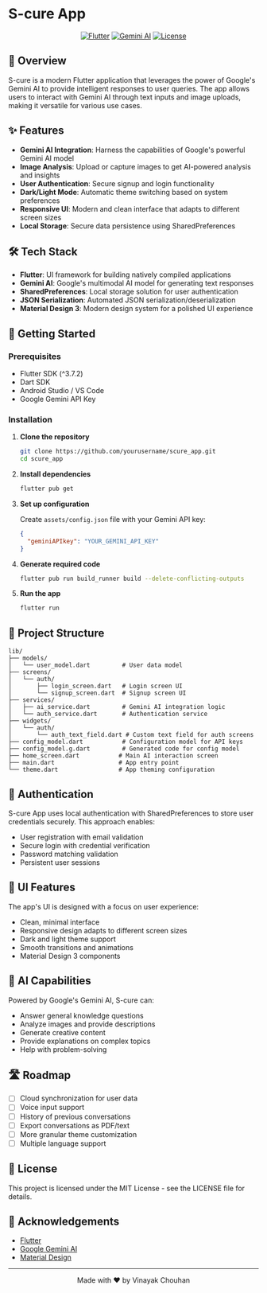 # S-cure App

<div align="center">

[![Flutter](https://img.shields.io/badge/Flutter-3.7%2B-blue?style=flat-square&logo=flutter)](https://flutter.dev/)
[![Gemini AI](https://img.shields.io/badge/Powered%20by-Gemini%20AI-4285F4?style=flat-square&logo=google)](https://ai.google.dev/)
[![License](https://img.shields.io/badge/License-MIT-green?style=flat-square)](LICENSE)

</div>

## 📱 Overview

S-cure is a modern Flutter application that leverages the power of Google's Gemini AI to provide intelligent responses to user queries. The app allows users to interact with Gemini AI through text inputs and image uploads, making it versatile for various use cases.

## ✨ Features

- **Gemini AI Integration**: Harness the capabilities of Google's powerful Gemini AI model
- **Image Analysis**: Upload or capture images to get AI-powered analysis and insights
- **User Authentication**: Secure signup and login functionality
- **Dark/Light Mode**: Automatic theme switching based on system preferences
- **Responsive UI**: Modern and clean interface that adapts to different screen sizes
- **Local Storage**: Secure data persistence using SharedPreferences

## 🛠️ Tech Stack

- **Flutter**: UI framework for building natively compiled applications
- **Gemini AI**: Google's multimodal AI model for generating text responses
- **SharedPreferences**: Local storage solution for user authentication
- **JSON Serialization**: Automated JSON serialization/deserialization
- **Material Design 3**: Modern design system for a polished UI experience

## 🚀 Getting Started

### Prerequisites

- Flutter SDK (^3.7.2)
- Dart SDK
- Android Studio / VS Code
- Google Gemini API Key

### Installation

1. **Clone the repository**
   ```bash
   git clone https://github.com/yourusername/scure_app.git
   cd scure_app
   ```

2. **Install dependencies**
   ```bash
   flutter pub get
   ```

3. **Set up configuration**

   Create `assets/config.json` file with your Gemini API key:
   ```json
   {
     "geminiAPIkey": "YOUR_GEMINI_API_KEY"
   }
   ```

4. **Generate required code**
   ```bash
   flutter pub run build_runner build --delete-conflicting-outputs
   ```

5. **Run the app**
   ```bash
   flutter run
   ```

## 📁 Project Structure

```
lib/
├── models/
│   └── user_model.dart         # User data model
├── screens/
│   └── auth/
│       ├── login_screen.dart   # Login screen UI
│       └── signup_screen.dart  # Signup screen UI
├── services/
│   ├── ai_service.dart         # Gemini AI integration logic
│   └── auth_service.dart       # Authentication service
├── widgets/
│   └── auth/
│       └── auth_text_field.dart # Custom text field for auth screens
├── config_model.dart           # Configuration model for API keys
├── config_model.g.dart         # Generated code for config model
├── home_screen.dart           # Main AI interaction screen
├── main.dart                  # App entry point
└── theme.dart                 # App theming configuration
```

## 🔐 Authentication

S-cure App uses local authentication with SharedPreferences to store user credentials securely. This approach enables:

- User registration with email validation
- Secure login with credential verification
- Password matching validation
- Persistent user sessions

## 🎨 UI Features

The app's UI is designed with a focus on user experience:

- Clean, minimal interface
- Responsive design adapts to different screen sizes
- Dark and light theme support
- Smooth transitions and animations
- Material Design 3 components

## 🤖 AI Capabilities

Powered by Google's Gemini AI, S-cure can:

- Answer general knowledge questions
- Analyze images and provide descriptions
- Generate creative content
- Provide explanations on complex topics
- Help with problem-solving

## 🛣️ Roadmap

- [ ] Cloud synchronization for user data
- [ ] Voice input support
- [ ] History of previous conversations
- [ ] Export conversations as PDF/text
- [ ] More granular theme customization
- [ ] Multiple language support

## 📄 License

This project is licensed under the MIT License - see the LICENSE file for details.

## 🙏 Acknowledgements

- [Flutter](https://flutter.dev/)
- [Google Gemini AI](https://ai.google.dev/)
- [Material Design](https://material.io/design)

---

<div align="center">
  
Made with ❤️ by Vinayak Chouhan

</div>
